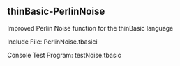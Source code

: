 ## thinBasic-PerlinNoise
Improved Perlin Noise function for the thinBasic language

Include File: PerlinNoise.tbasici

Console Test Program: testNoise.tbasic

